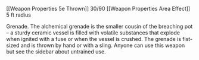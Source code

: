 [[Weapon Properties 5e Thrown]] 30/90
[[Weapon Properties Area Effect]] 5 ft radius


Grenade. The alchemical grenade is the smaller cousin of the breaching pot – a sturdy ceramic vessel is filled with volatile substances that explode when ignited with a fuse or when the vessel is crushed. The grenade is fist-sized and is thrown by hand or with a sling. Anyone can  use this weapon but see the sidebar about untrained use.